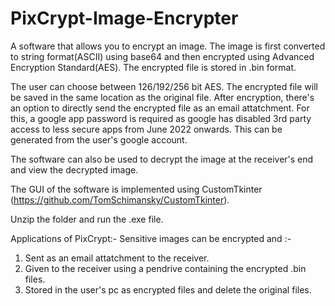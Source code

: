 # PixCrypt-Image-Encrypter

A software that allows you to encrypt an image. The image is first converted to string format(ASCII) using base64 and then encrypted using Advanced Encryption Standard(AES). The encrypted file is stored in .bin format.

The user can choose between 126/192/256 bit AES. The encrypted file will be saved in the same location as the original file. After encryption, there's an option to directly send the encrypted file as an email attatchment. For this, a google app password is required as google has disabled 3rd party access to less secure apps from June 2022 onwards. This can be generated from the user's google account.

The software can also be used to decrypt the image at the receiver's end and view the decrypted image.

The GUI of the software is implemented using CustomTkinter (https://github.com/TomSchimansky/CustomTkinter).

Unzip the folder and run the .exe file.

Applications of PixCrypt:-
Sensitive images can be encrypted and :-
1) Sent as an email attatchment to the receiver.
2) Given to the receiver using a pendrive containing the encrypted .bin files.
3) Stored in the user's pc as encrypted files and delete the original files.
